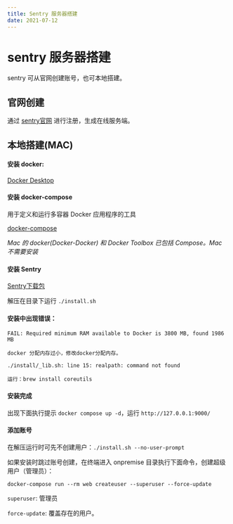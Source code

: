 ```yaml
---
title: Sentry 服务器搭建
date: 2021-07-12
---
```


# sentry 服务器搭建
sentry 可从官网创建账号，也可本地搭建。
## 官网创建
通过 [sentry官网](https://sentry.io/) 进行注册，生成在线服务端。

## 本地搭建(MAC)
#### 安装 docker:
[Docker Desktop](https://hub.docker.com/editions/community/docker-ce-desktop-mac)

#### 安装 docker-compose
用于定义和运行多容器 Docker 应用程序的工具

[docker-compose](https://docs.docker.com/compose/install/)

*Mac 的 docker(Docker-Docker) 和 Docker Toolbox 已包括 Compose。Mac 不需要安装*

#### 安装 Sentry
[Sentry下载包](https://github.com/getsentry/onpremise/releases)

解压在目录下运行 ``./install.sh``

#### 安装中出现错误：
```
FAIL: Required minimum RAM available to Docker is 3800 MB, found 1986 MB

docker 分配内存过小，修改docker分配内存。
```

```
./install/_lib.sh: line 15: realpath: command not found

运行：brew install coreutils
```

#### 安装完成
出现下面执行提示 ``docker compose up -d``，运行 ``http://127.0.0.1:9000/``

#### 添加账号
在解压运行时可先不创建用户：``./install.sh --no-user-prompt``

如果安装时跳过账号创建，在终端进入 onpremise 目录执行下面命令，创建超级用户（管理员）：

```
docker-compose run --rm web createuser --superuser --force-update
```

``superuser``: 管理员

``force-update``: 覆盖存在的用户。
